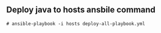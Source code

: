 ## Deploy java to hosts ansbile command
```
# ansible-playbook -i hosts deploy-all-playbook.yml
```
